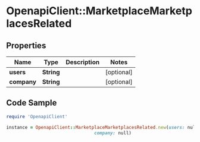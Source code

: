 # OpenapiClient::MarketplaceMarketplacesRelated

## Properties

Name | Type | Description | Notes
------------ | ------------- | ------------- | -------------
**users** | **String** |  | [optional] 
**company** | **String** |  | [optional] 

## Code Sample

```ruby
require 'OpenapiClient'

instance = OpenapiClient::MarketplaceMarketplacesRelated.new(users: null,
                                 company: null)
```


